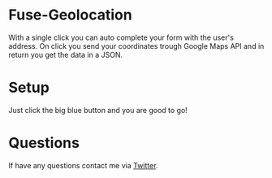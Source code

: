 # Fuse-Geolocation

With a single click you can auto complete your form with the user's address.
On click you send your coordinates trough Google Maps API and in return you get the data in a JSON.

# Setup

Just click the big blue button and you are good to go!

# Questions




If have any questions contact me via [Twitter](https://twitter.com/luisrodriguezld).

